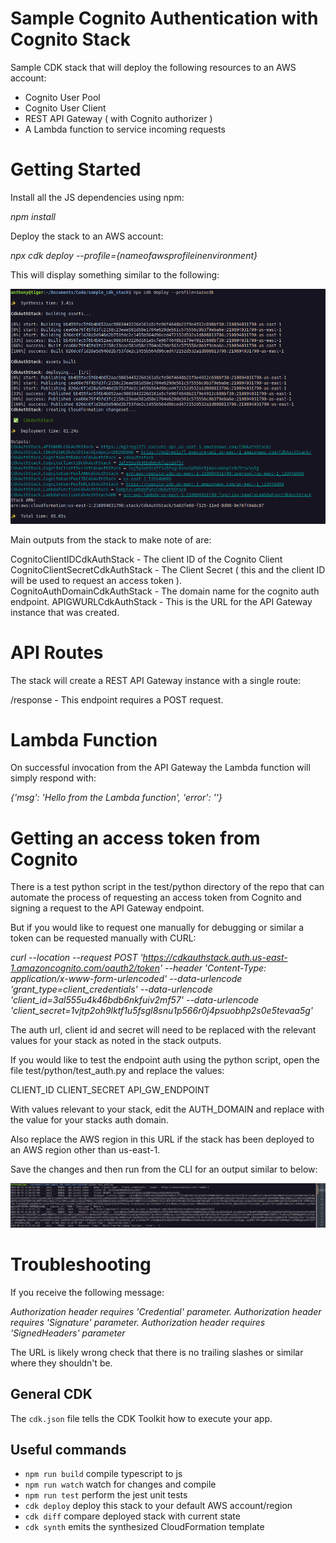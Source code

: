 # Sample Cognito Authentication with Cognito Stack 

Sample CDK stack that will deploy the following resources to an AWS account:

- Cognito User Pool
- Cognito User Client
- REST API Gateway ( with Cognito authorizer )
- A Lambda function to service incoming requests

# Getting Started

Install all the JS dependencies using npm:

_npm install_

Deploy the stack to an AWS account:

_npx cdk deploy --profile={nameofawsprofileinenvironment}_

This will display something similar to the following:

![Deploying the CDK stack](/screenshots/deploying_stack.png?raw=true "Deploying the stack")

Main outputs from the stack to make note of are:

CognitoClientIDCdkAuthStack - The client ID of the Cognito Client
CognitoClientSecretCdkAuthStack - The Client Secret ( this and the client ID will be used to request an access token ).
CognitoAuthDomainCdkAuthStack - The domain name for the cognito auth endpoint. 
APIGWURLCdkAuthStack - This is the URL for the API Gateway instance that was created.

# API Routes

The stack will create a REST API Gateway instance with a single route:

/response - This endpoint requires a POST request.

# Lambda Function

On successful invocation from the API Gateway the Lambda function will simply respond with:

_{'msg': 'Hello from the Lambda function', 'error': ''}_

# Getting an access token from Cognito 

There is a test python script in the test/python directory of the repo that can automate the process of requesting an access token from Cognito 
and signing a request to the API Gateway endpoint. 

But if you would like to request one manually for debugging or similar a token can be requested manually with CURL:

_curl --location --request POST 'https://cdkauthstack.auth.us-east-1.amazoncognito.com/oauth2/token' --header 'Content-Type: application/x-www-form-urlencoded' --data-urlencode 'grant_type=client_credentials' --data-urlencode 'client_id=3al555u4k46bdb6nkfuiv2mf57' --data-urlencode 'client_secret=1vjtp2oh9lktf1u5fsgl8snu1p566r0j4psuobhp2s0e5tevaa5g'_

The auth url, client id and secret will need to be replaced with the relevant values for your stack as noted in the stack outputs.

If you would like to test the endpoint auth using the python script, open the file test/python/test_auth.py and replace the values:

CLIENT_ID
CLIENT_SECRET
API_GW_ENDPOINT

With values relevant to your stack, edit the AUTH_DOMAIN and replace with the value for your stacks auth domain. 

Also replace the AWS region in this URL if the stack has been deployed to an AWS region other than us-east-1.

Save the changes and then run from the CLI for an output similar to below:

![Testing Stack Auth](/screenshots/test_script.png?raw=true "Testing the stack")

# Troubleshooting

If you receive the following message:

_Authorization header requires 'Credential' parameter. Authorization header requires 'Signature' parameter. Authorization header requires 'SignedHeaders' parameter_

The URL is likely wrong check that there is no trailing slashes or similar where they shouldn't be.

## General CDK 

The `cdk.json` file tells the CDK Toolkit how to execute your app.

## Useful commands

* `npm run build`   compile typescript to js
* `npm run watch`   watch for changes and compile
* `npm run test`    perform the jest unit tests
* `cdk deploy`      deploy this stack to your default AWS account/region
* `cdk diff`        compare deployed stack with current state
* `cdk synth`       emits the synthesized CloudFormation template
